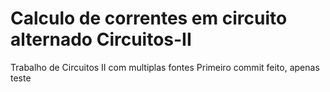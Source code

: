 # Calculo de correntes em circuito alternado Circuitos-II

Trabalho de Circuitos II com multiplas fontes
Primeiro commit feito, apenas teste 
